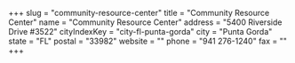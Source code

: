 +++
slug = "community-resource-center"
title = "Community Resource Center"
name = "Community Resource Center"
address = "5400 Riverside Drive #3522"
cityIndexKey = "city-fl-punta-gorda"
city = "Punta Gorda"
state = "FL"
postal = "33982"
website = ""
phone = "941 276-1240"
fax = ""
+++
